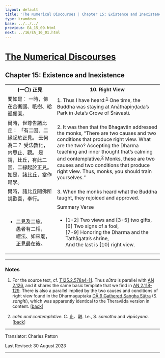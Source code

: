 ```yaml
---
layout: default
title: 'The Numerical Discourses | Chapter 15: Existence and Inexistence | 10. Right View'
type: kramdown
base: ../../../
previous: EA_15_09.html
next: ../16/EA_16_01.html
---
```


<h1><a href='../index.html'>The Numerical Discourses</a></h1>
<h2>Chapter 15: Existence and Inexistence</h2>

<table class="trans">
  <th class='ch'>(一〇) 正見</th>
  <th class='en'>10. Right View</th>
  <tr>
    <td class='ch' title='T125.2.578a4'>聞如是： 一時，佛在舍衞國、祇樹、給孤獨園。</td>
    <td id='p1'>1. Thus I have heard:<sup id="ref1"><a href="#n1">1</a></sup> One time, the Buddha was staying at Anāthapiṇḍada’s Park in Jeta’s Grove of Śrāvastī.</td>
  </tr>
  <tr>
    <td class='ch' title='T125.2.578a5'>爾時，世尊告諸比丘： 「有二因、二縁起於正見。 云何為二？ 受法教化，内思止、觀。 是謂，比丘，有此二因、二縁起於正見。 如是，諸比丘，當作是學。</td>
    <td id='p2'>2. It was then that the Bhagavān addressed the monks, “There are two causes and two conditions that produce right view. What are the two? Accepting the Dharma teaching and inner thought that’s calming and contemplative.<sup id="ref2"><a href="#n2">2</a></sup> Monks, these are two causes and two conditions that produce right view. Thus, monks, you should train yourselves.”</td>
  </tr>
  <tr>
    <td class='ch' title='T125.2.578a8'>爾時，諸比丘聞佛所説歡喜，奉行。</td>
    <td id='p3'>3. When the monks heard what the Buddha taught, they rejoiced and approved.</td>
  </tr>
<tr>
  <td class='ch' title='t125.2.578a10'></td>
  <td class='subheading'>Summary Verse</td>
</tr>
<tr>
  <td title='T125.2.578a10'><ul class='verse'>
    <li class='ch'>二見及二施，<br/>
    愚者有二相，<br/>
    禮法、如來廟，<br/>
    正見最在後。</li>
  </ul></td>
  <td><ul class='verse'>
    <li>[1-2] Two views and [3-5] two gifts,<br/>
    [6] Two signs of a fool,<br/>
    [7-9] Honoring the Dharma and the Tathāgata’s shrine,<br/>
    And the last is [10] right view.</li>
  </ul></td>
</tr>
</table>

<hr/>

<h3 id="notes">Notes</h3>

<ol class="notes-list">
<li id="n1"><p>For the source text, cf. <a href="https://cbetaonline.dila.edu.tw/zh/T02n0125_p0578a04" target="_blank">T125.2.578a4-11</a>. Thus <em>sūtra</em> is parallel with <a href="https://suttacentral.net/an2.126" target="_blank">AN 2.126</a>, and it shares the same basic template that we find in <a href="https://suttacentral.net/an2.118" target="_blank">AN 2.118-129</a>. There is also a parallel implied by the two causes and conditions of right view found in the Dharmaguptaka <a href="https://canon.dharmapearls.net/01_agama/dirgha/DA_9.html#p19" target="_blank">DĀ 9 Gathered Saṅgha Sūtra</a> (S. <em>saṅgīti</em>), which was apparently identical to the Theravāda version in content. [<a href="#ref1">back</a>]</p></li>
<li id="n2"><p><em>calm and contemplative</em>. C. 止、觀. I.e., S. <em>śamatha</em> and <em>vipāśyana</em>. [<a href="#ref2">back</a>]</p></li>
</ol>
<hr/>

<p class="translator">Translator: Charles Patton</p>
<p class='revised'>Last Revised: 30 August 2023</p>

<hr/>